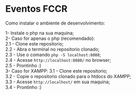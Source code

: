 # Eventos FCCR

Como instalar o ambiente de desenvolvimento:

1- Instale o php na sua maquina;<br>
2- Caso for apenas o php (recomendado): <br> 
  2.1 - Clone este repositorio;<br>
  2.2 - Abra o terminal no repositorio clonado;<br>
  2.3 - Use o comando ```php -S localhost:8080```;<br>
  2.4 - Acesse ```http://localhost:8080/``` no browser;<br>
  2.5 - Prontinho :) <br>
3- Caso for XAMPP:
  3.1 - Clone este repositorio;<br>
  3.2 - Copie o repositorio clonado para o htdocs do XAMPP; <br>
  3.3 - Acesse ```http://localhost/``` em sua maquina;<br>
  3.4 - Prontinho :)
